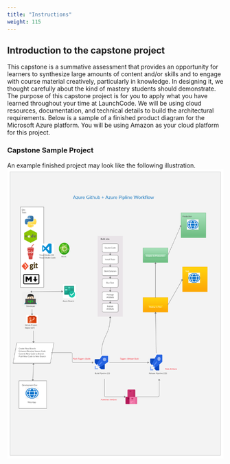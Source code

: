 ```yaml
---
title: "Instructions"
weight: 115
---
```


## Introduction to the capstone project
This capstone is a summative assessment that provides an opportunity for learners to synthesize large amounts of content and/or skills and to engage with course material creatively, particularly in knowledge. In designing it, we thought carefully about the kind of mastery students should demonstrate. The purpose of this capstone project is for you to apply what you have learned throughout your time at LaunchCode. We will be using cloud resources, documentation, and technical details to build the architectural requirements. Below is a sample of a finished product diagram for the Microsoft Azure platform. You will be using Amazon as your cloud platform for this project. 


### Capstone Sample Project 
An example finished project may look like the following illustration. 
![Azure CI/CD Pipeline](../../imgs/CI_CD_Github_AzurePipeline.png "Sample Illustration of Microsoft Azure CI/CD Pipeline")